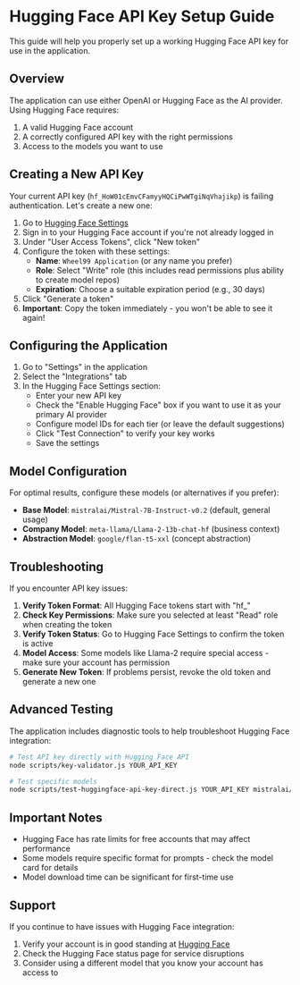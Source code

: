 # Hugging Face API Key Setup Guide

This guide will help you properly set up a working Hugging Face API key for use in the application.

## Overview

The application can use either OpenAI or Hugging Face as the AI provider. Using Hugging Face requires:
1. A valid Hugging Face account
2. A correctly configured API key with the right permissions
3. Access to the models you want to use

## Creating a New API Key

Your current API key (`hf_HoW01cEmvCFamyyHQCiPwWTgiNqVhajikp`) is failing authentication. Let's create a new one:

1. Go to [Hugging Face Settings](https://huggingface.co/settings/tokens)
2. Sign in to your Hugging Face account if you're not already logged in
3. Under "User Access Tokens", click "New token"
4. Configure the token with these settings:
   - **Name**: `Wheel99 Application` (or any name you prefer)
   - **Role**: Select "Write" role (this includes read permissions plus ability to create model repos)
   - **Expiration**: Choose a suitable expiration period (e.g., 30 days)
5. Click "Generate a token"
6. **Important**: Copy the token immediately - you won't be able to see it again!

## Configuring the Application

1. Go to "Settings" in the application
2. Select the "Integrations" tab
3. In the Hugging Face Settings section:
   - Enter your new API key
   - Check the "Enable Hugging Face" box if you want to use it as your primary AI provider
   - Configure model IDs for each tier (or leave the default suggestions)
   - Click "Test Connection" to verify your key works
   - Save the settings

## Model Configuration

For optimal results, configure these models (or alternatives if you prefer):

- **Base Model**: `mistralai/Mistral-7B-Instruct-v0.2` (default, general usage)
- **Company Model**: `meta-llama/Llama-2-13b-chat-hf` (business context)
- **Abstraction Model**: `google/flan-t5-xxl` (concept abstraction)

## Troubleshooting

If you encounter API key issues:

1. **Verify Token Format**: All Hugging Face tokens start with "hf_"
2. **Check Key Permissions**: Make sure you selected at least "Read" role when creating the token
3. **Verify Token Status**: Go to Hugging Face Settings to confirm the token is active
4. **Model Access**: Some models like Llama-2 require special access - make sure your account has permission
5. **Generate New Token**: If problems persist, revoke the old token and generate a new one

## Advanced Testing

The application includes diagnostic tools to help troubleshoot Hugging Face integration:

```bash
# Test API key directly with Hugging Face API
node scripts/key-validator.js YOUR_API_KEY

# Test specific models
node scripts/test-huggingface-api-key-direct.js YOUR_API_KEY mistralai/Mistral-7B-Instruct-v0.2
```

## Important Notes

- Hugging Face has rate limits for free accounts that may affect performance
- Some models require specific format for prompts - check the model card for details
- Model download time can be significant for first-time use

## Support

If you continue to have issues with Hugging Face integration:
1. Verify your account is in good standing at [Hugging Face](https://huggingface.co/)
2. Check the Hugging Face status page for service disruptions
3. Consider using a different model that you know your account has access to
